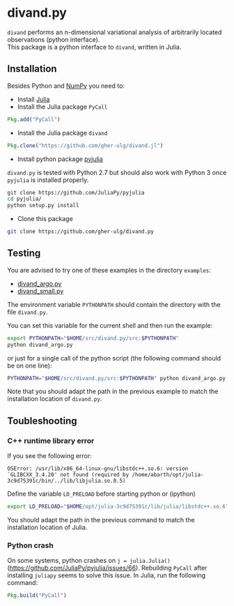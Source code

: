 # divand.py
`divand` performs an n-dimensional variational analysis of arbitrarily located observations (python interface).<br>
This package is a python interface to `divand`, written in Julia.


## Installation

Besides Python and [NumPy](http://www.numpy.org/) you need to:

* Install [Julia](http://julialang.org/downloads/)
* Install the Julia package `PyCall`

```julia
Pkg.add("PyCall")
```

* Install the Julia package `divand`

```julia
Pkg.clone("https://github.com/gher-ulg/divand.jl")
```

* Install python package [pyjulia](https://github.com/JuliaPy/pyjulia)

`divand.py` is tested with Python 2.7 but should also work with Python 3 once `pyjulia` is installed properly.

```bash
git clone https://github.com/JuliaPy/pyjulia
cd pyjulia/
python setup.py install
```

* Clone this package

```bash
git clone https://github.com/gher-ulg/divand.py
```

## Testing

You are advised to try one of these examples in the directory `examples`:

* [divand_argo.py](https://github.com/gher-ulg/divand.py/blob/master/examples/divand_argo.py)
* [divand_small.py](https://github.com/gher-ulg/divand.py/blob/master/examples/divand_small.py)

The environment variable `PYTHONPATH` should contain the directory with the file `divand.py`.

You can set this variable for the current shell and then run the example:

```bash
export PYTHONPATH="$HOME/src/divand.py/src:$PYTHONPATH"
python divand_argo.py
```

or just for a single call of the python script (the following command should be on one line):

```bash
PYTHONPATH="$HOME/src/divand.py/src:$PYTHONPATH" python divand_argo.py
```

Note that you should adapt the path in the previous example to match the installation location of `divand.py`.


## Toubleshooting


### C++ runtime library error

If you see the following error:

```
OSError: /usr/lib/x86_64-linux-gnu/libstdc++.so.6: version `GLIBCXX_3.4.20' not found (required by /home/abarth/opt/julia-3c9d75391c/bin/../lib/libjulia.so.0.5)
```

Define the variable `LD_PRELOAD` before starting python or (ipython)

```bash
export LD_PRELOAD="$HOME/opt/julia-3c9d75391c/lib/julia/libstdc++.so.6"
```

You should adapt the path in the previous command to match the installation location of Julia.

### Python crash

On some systems, python crashes on `j = julia.Julia()` (https://github.com/JuliaPy/pyjulia/issues/66). Rebuilding `PyCall` after installing `juliapy` seems to solve this issue. In Julia, run the following command:

```julia
Pkg.build("PyCall")
```

<!--  LocalWords:  divand py variational PyCall pyjulia cd argo LD
 -->
<!--  LocalWords:  PYTHONPATH PRELOAD runtime
 -->
